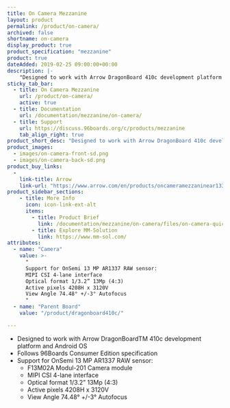 ```yaml
---
title: On Camera Mezzanine
layout: product
permalink: /product/on-camera/
archived: false
shortname: on-camera
display_product: true
product_specification: "mezzanine"
product: true
dateAdded: 2019-02-25 09:00:00+00:00
description: |-
    "Designed to work with Arrow DragonBoard 410c development platform and Android OS  and follows 96Boards Consumer Edition specification. Support includes the following OnSemi 13 MP AR1337 RAW sensor: F13M02A Modul-201 Camera module, MIPI CSI 4-lane interface, Optical format 1/3.2” 13Mp (4:3), Active pixels 4208H x 3120V, View Angle 74.48° +/-3° Autofocus."
sticky_tab_bar:
  - title: On Camera Mezzanine
    url: /product/on-camera/
    active: true
  - title: Documentation
    url: /documentation/mezzanine/on-camera/
  - title: Support
    url: https://discuss.96boards.org/c/products/mezzanine
    tab_align_right: true
product_short_desc: "Designed to work with Arrow DragonBoard 410c development platform and Android OS  and follows 96Boards Consumer Edition specification. Support includes the following OnSemi 13 MP AR1337 RAW sensor: F13M02A Modul-201 Camera module, MIPI CSI 4-lane interface, Optical format 1/3.2” 13Mp (4:3), Active pixels 4208H x 3120V, View Angle 74.48° +/-3° Autofocus."
product_images:
  - images/on-camera-front-sd.png
  - images/on-camera-back-sd.png
product_buy_links:
  -
    link-title: Arrow
    link-url: "https://www.arrow.com/en/products/oncameramezzaninear1337/arrow-development-tools"
product_sidebar_sections:
    - title: More Info
      icon: icon-link-ext-alt
      items:
        - title: Product Brief
          link: /documentation/mezzanine/on-camera/files/on-camera-quick-start.pdf
        - title: Explore MM-Solution
          link: https://www.mm-sol.com/
attributes:
  - name: "Camera"
    value: >-
      "
      Support for OnSemi 13 MP AR1337 RAW sensor:
      MIPI CSI 4-lane interface
      Optical format 1/3.2” 13Mp (4:3)
      Active pixels 4208H x 3120V
      View Angle 74.48° +/-3° Autofocus
      "
  - name: "Parent Board"
    value: "/product/dragonboard410c/"

---
```


- Designed to work with Arrow DragonBoardTM 410c development platform and Android OS
- Follows 96Boards Consumer Edition specification
- Support for OnSemi 13 MP AR1337 RAW sensor:
   - F13M02A Modul-201 Camera module
   - MIPI CSI 4-lane interface
   - Optical format 1/3.2” 13Mp (4:3)
   - Active pixels 4208H x 3120V
   - View Angle 74.48° +/-3° Autofocus
